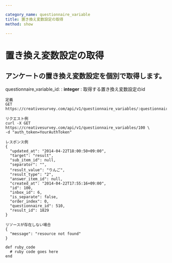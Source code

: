 ```yaml
---

category_name: questionnaire_variable
title: 置き換え変数設定の取得
method: show

---
```


# 置き換え変数設定の取得

## アンケートの置き換え変数設定を個別で取得します。

questionnaire_variable_id:
: __integer__
: 取得する置き換え変数設定のid

~~~
定義
GET https://creativesurvey.com/api/v1/questionnaire_variables/:questionnaire_variable_id

リクエスト例
curl -X GET https://creativesurvey.com/api/v1/questionnaire_variables/100 \
-d "auth_token=YourAuthToken"

レスポンス例
{
  "updated_at": "2014-04-22T18:00:50+09:00",
  "target": "result",
  "sub_item_id": null,
  "separator": "",
  "result_value": "りんご",
  "result_type": "2",
  "answer_item_id": null,
  "created_at": "2014-04-22T17:55:16+09:00",
  "id": 100,
  "inbox_id": 6,
  "is_separate": false,
  "order_index": 0,
  "questionnaire_id": 510,
  "result_id": 1829
}

リソースが存在しない場合
{
  "message": "resource not found"
}
~~~

~~~
def ruby_code
  # ruby code goes here
end
~~~

